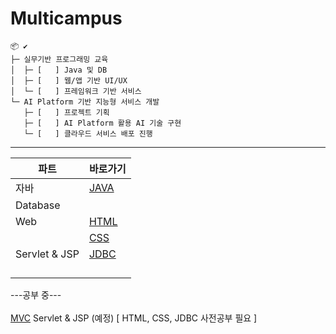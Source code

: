# Multicampus

```
📦 ✔
├─ 실무기반 프로그래밍 교육
│  ├─ [   ] Java 및 DB 
│  ├─ [   ] 웹/앱 기반 UI/UX 
│  └─ [   ] 프레임워크 기반 서비스
└─ AI Platform 기반 지능형 서비스 개발
   ├─ [   ] 프로젝트 기획
   ├─ [   ] AI Platform 활용 AI 기술 구현
   └─ [   ] 클라우드 서비스 배포 진행
```

------

| 파트     | 바로가기 |
| -------- | -------- |
| 자바     | [JAVA](https://github.com/kcy97328/Multicampus/blob/main/JAVA/JAVA.md) |
| Database | []() |
| Web      |[HTML]() |
|           |[CSS]() |
| Servlet & JSP  | [JDBC](https://github.com/kcy97328/Multicampus/blob/main/JDBC/JDBC%20%EA%B8%B0%EB%B3%B8.md)|
|   | []()|
|   | []()|
|   | []()|
|   | []()|


---공부 중---<br><br>
[MVC](https://github.com/kcy97328/Multicampus/blob/main/MVC/MVC.md)
Servlet & JSP (예정) [ HTML, CSS, JDBC 사전공부 필요 ] 

